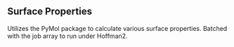 ## Surface Properties

Utilizes the PyMol package to calculate various surface properties. Batched with the job array to run under Hoffman2.
